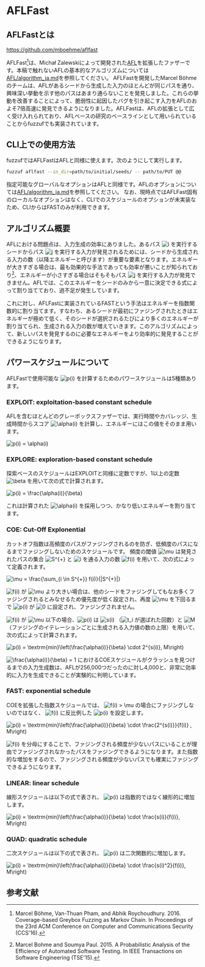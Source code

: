 # AFLFast

## AFLFastとは

https://github.com/mboehme/aflfast

AFLFast[^ccs16]は、Michał Zalewskiによって開発された[AFL](https://github.com/google/AFL)を拡張したファザーです。本稿で触れないAFLの基本的なアルゴリズムについては[AFL/algorithm_ja.md](/docs/algorithms/afl/algorithm_ja.md)を参照してください。
AFLFastを開発したMarcel Böhmeのチームは、AFLがあるシードから生成した入力のほとんどが同じパスを通り、興味深い挙動を示す他のパスはあまり通らないことを発見しました。これらの挙動を改善することによって、脆弱性に起因したバグを引き起こす入力をAFLのおよそ7倍高速に発見できるようになりました。AFLFastは、AFLの拡張として広く受け入れられており、AFLベースの研究のベースラインとして用いられていることからfuzzufでも実装されています。

## CLI上での使用方法

fuzzufではAFLFastはAFLと同様に使えます。次のようにして実行します。

```bash
fuzzuf aflfast --in_dir=path/to/initial/seeds/ -- path/to/PUT @@
```

指定可能なグローバルなオプションはAFLと同様です。AFLのオプションについては[AFL/algorithm_ja.md](/docs/algorithms/afl/algorithm_ja.md)を参照してください。
なお、現時点ではAFLFast固有のローカルなオプションはなく、CLIでのスケジュールのオプションが未実装なため、CLIからはFASTのみが利用できます。

## アルゴリズム概要
AFLにおける問題点は、入力生成の効率にありました。あるパス ![i](https://render.githubusercontent.com/render/math?math=i) を実行するシードからパス ![j](https://render.githubusercontent.com/render/math?math=j) を実行する入力が発見されるためには、シードから生成される入力の数（以降エネルギーと呼びます）が重要な要素となります。エネルギーが大きすぎる場合は、最も効果的な手法であっても効率が悪いことが知られており[^tse15]、エネルギーが小さすぎる場合はそもそもパス ![j](https://render.githubusercontent.com/render/math?math=j) を実行する入力が発見できません。AFLでは、このエネルギーをシードのみから一意に決定できる式によって割り当てており、過不足が発生しています。

これに対し、AFLFastに実装されているFASTという手法はエネルギーを指数関数的に割り当てます。すなわち、あるシードが最初にファジングされたときはエネルギーが極めて低く、そのシードが選択されるたびにより多くのエネルギーが割り当てられ、生成される入力の数が増えていきます。このアルゴリズムによって、新しいパスを発見するのに必要なエネルギーをより効率的に発見することができるようになります。


## パワースケジュールについて
AFLFastで使用可能な ![p(i)](https://render.githubusercontent.com/render/math?math=p(i)) を計算するためのパワースケジュールは5種類あります。

### EXPLOIT: exploitation-based constant schedule
AFLを含むほとんどのグレーボックスファザーでは、実行時間やカバレッジ、生成時間からスコア ![\alpha(i)](https://render.githubusercontent.com/render/math?math=%5Calpha%28i%29) を計算し、エネルギーにはこの値をそのまま用います。

![p(i) = \alpha(i)](https://render.githubusercontent.com/render/math?math=p%28i%29%20%3D%20%5Calpha%28i%29)

### EXPLORE: exploration-based constant schedule
探索ベースのスケジュールはEXPLOITと同様に定数ですが、1以上の定数 ![\beta](https://render.githubusercontent.com/render/math?math=%5Cbeta) を用いて次の式で計算されます。

![p(i) = \frac{\alpha(i)}{\beta}](https://render.githubusercontent.com/render/math?math=p%28i%29%20%3D%20%5Cfrac%7B%5Calpha%28i%29%7D%7B%5Cbeta%7D)

これは計算された ![\alpha(i)](https://render.githubusercontent.com/render/math?math=%5Calpha%28i%29) を採用しつつ、かなり低いエネルギーを割り当てます。

### COE: Cut-Off Explonential
カットオフ指数は高頻度のパスがファジングされるのを防ぎ、低頻度のパスになるまでファジングしないためのスケジュールです。
頻度の閾値 ![\mu](https://render.githubusercontent.com/render/math?math=%5Cmu) は発見されたパスの集合 ![S^{+}](https://render.githubusercontent.com/render/math?math=S%5E%7B%2B%7D) と ![i](https://render.githubusercontent.com/render/math?math=i) を通る入力の数 ![f(i)](https://render.githubusercontent.com/render/math?math=f%28i%29) を用いて、次の式によって定義されます。

![\mu = \frac{\sum_{i \in S^{+}} f(i)}{|S^{+}|}](https://render.githubusercontent.com/render/math?math=%5Cmu%20%3D%20%5Cfrac%7B%5Csum_%7Bi%20%5Cin%20S%5E%7B%2B%7D%7D%20f%28i%29%7D%7B%7CS%5E%7B%2B%7D%7C%7D)

![f(i)](https://render.githubusercontent.com/render/math?math=f%28i%29) が ![\mu](https://render.githubusercontent.com/render/math?math=%5Cmu) より大きい場合は、他のシードをファジングしてもなお多くファジングされるとみなせるため優先度が低く設定され、再度 ![\mu](https://render.githubusercontent.com/render/math?math=%5Cmu) を下回るまで ![p(i)](https://render.githubusercontent.com/render/math?math=p(i)) が ![0](https://render.githubusercontent.com/render/math?math=0) に設定され、ファジングされません。

![f(i)](https://render.githubusercontent.com/render/math?math=f%28i%29) が ![\mu](https://render.githubusercontent.com/render/math?math=%5Cmu) 以下の場合、![p(i)](https://render.githubusercontent.com/render/math?math=p(i)) は ![s(i)](https://render.githubusercontent.com/render/math?math=s(i)) （![t_i](https://render.githubusercontent.com/render/math?math=t_i) が選ばれた回数）と ![M](https://render.githubusercontent.com/render/math?math=M) （ファジングのイテレーションごとに生成される入力値の数の上限）を用いて、次の式によって計算されます。

![p(i) = \textrm{min}\left(\frac{\alpha(i)}{\beta} \cdot 2^{s(i)}, M\right)](https://render.githubusercontent.com/render/math?math=p%28i%29%20%3D%20%5Ctextrm%7Bmin%7D%5Cleft%28%5Cfrac%7B%5Calpha%28i%29%7D%7B%5Cbeta%7D%20%5Ccdot%202%5E%7Bs%28i%29%7D%2C%20M%5Cright%29)

![\frac{\alpha(i)}{\beta} = 1](https://render.githubusercontent.com/render/math?math=%5Cfrac%7B%5Calpha%28i%29%7D%7B%5Cbeta%7D%20%3D%201) におけるCOEスケジュールがクラッシュを見つけるまでの入力生成数は、AFLが256,000つだったのに対し4,000と、非常に効率的に入力を生成できることが実験的に判明しています。


### FAST: exponential schedule
COEを拡張した指数スケジュールでは、 ![f(i) > \mu](https://render.githubusercontent.com/render/math?math=f%28i%29%20%3E%20%5Cmu) の場合にファジングしないのではなく、 ![f(i)](https://render.githubusercontent.com/render/math?math=f%28i%29) に反比例した ![p(i)](https://render.githubusercontent.com/render/math?math=p%28i%29) を設定します。

![p(i) = \textrm{min}\left(\frac{\alpha(i)}{\beta} \cdot \frac{2^{s(i)}}{f(i)} , M\right)](https://render.githubusercontent.com/render/math?math=p%28i%29%20%3D%20%5Ctextrm%7Bmin%7D%5Cleft%28%5Cfrac%7B%5Calpha%28i%29%7D%7B%5Cbeta%7D%20%5Ccdot%20%5Cfrac%7B2%5E%7Bs%28i%29%7D%7D%7Bf%28i%29%7D%20%2C%20M%5Cright%29)

![f(i)](https://render.githubusercontent.com/render/math?math=f%28i%29) を分母にすることで、ファジングされる頻度が少ないパスにいることが理由でファジングされなかったパスをファジングできるようになります。また指数的な増加をするので、ファジングされる頻度が少ないパスでも確実にファジングできるようになります。

### LINEAR: linear schedule
線形スケジュールは以下の式で表され、 ![p(i)](https://render.githubusercontent.com/render/math?math=p%28i%29) は指数的ではなく線形的に増加します。

![p(i) = \textrm{min}\left(\frac{\alpha(i)}{\beta} \cdot \frac{s(i)}{f(i)}, M\right)](https://render.githubusercontent.com/render/math?math=p%28i%29%20%3D%20%5Ctextrm%7Bmin%7D%5Cleft%28%5Cfrac%7B%5Calpha%28i%29%7D%7B%5Cbeta%7D%20%5Ccdot%20%5Cfrac%7Bs%28i%29%7D%7Bf%28i%29%7D%2C%20M%5Cright%29)

### QUAD: quadratic schedule
二次スケジュールは以下の式で表され、 ![p(i)](https://render.githubusercontent.com/render/math?math=p%28i%29) は二次関数的に増加します。

![p(i) = \textrm{min}\left(\frac{\alpha(i)}{\beta} \cdot \frac{s(i)^2}{f(i)}, M\right)](https://render.githubusercontent.com/render/math?math=p%28i%29%20%3D%20%5Ctextrm%7Bmin%7D%5Cleft%28%5Cfrac%7B%5Calpha%28i%29%7D%7B%5Cbeta%7D%20%5Ccdot%20%5Cfrac%7Bs%28i%29%5E2%7D%7Bf%28i%29%7D%2C%20M%5Cright%29)


## 参考文献

[^ccs16]: Marcel Böhme, Van-Thuan Pham, and Abhik Roychoudhury. 2016. Coverage-based Greybox Fuzzing as Markov Chain. In Proceedings of the 23rd ACM Conference on Computer and Communications Security (CCS’16).
[^tse15]: Marcel Bohme and Soumya Paul. 2015. A Probabilistic Analysis of the Efficiency of Automated Software Testing. In IEEE Transactions on Software Engineering (TSE'15).


